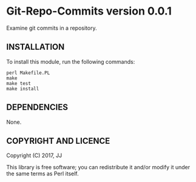# Git-Repo-Commits version 0.0.1 

Examine git commits in a repository. 


## INSTALLATION

To install this module, run the following commands:

	perl Makefile.PL
	make
	make test
	make install


## DEPENDENCIES

None.


## COPYRIGHT AND LICENCE

Copyright (C) 2017, JJ

This library is free software; you can redistribute it and/or modify
it under the same terms as Perl itself.
